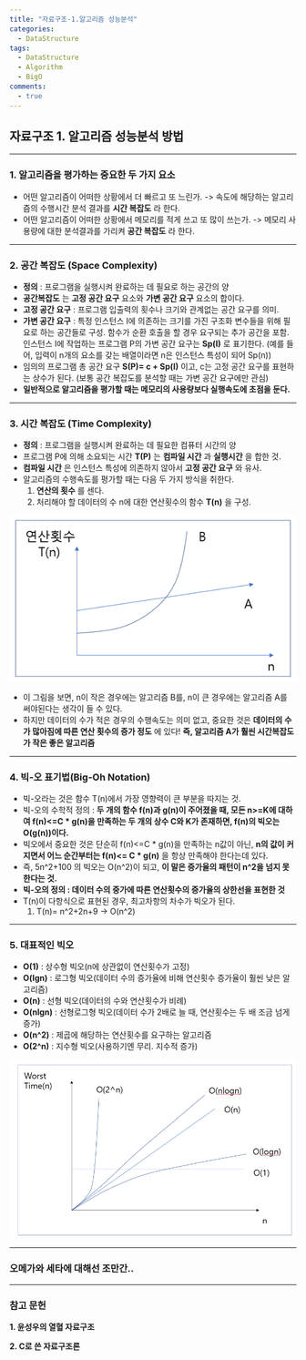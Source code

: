 ```yaml
---
title: "자료구조-1.알고리즘 성능분석"
categories:
  - DataStructure
tags:
  - DataStructure
  - Algorithm
  - BigO
comments:
  - true
---
```


## 자료구조 1. 알고리즘 성능분석 방법
---

### 1. 알고리즘을 평가하는 중요한 두 가지 요소
* 어떤 알고리즘이 어떠한 상황에서 더 빠르고 또 느린가.
-> 속도에 해당하는 알고리즘의 수행시간 분석 결과를 __시간 복잡도__ 라 한다.
* 어떤 알고리즘이 어떠한 상황에서 메모리를 적게 쓰고 또 많이 쓰는가.
-> 메모리 사용량에 대한 분석결과를 가리켜 __공간 복잡도__ 라 한다.

---

### 2. 공간 복잡도 (Space Complexity)
* __정의__ : 프로그램을 실행시켜 완료하는 데 필요로 하는 공간의 양
* __공간복잡도__ 는 __고정 공간 요구__ 요소와 __가변 공간 요구__ 요소의 합이다.
* __고정 공간 요구__ : 프로그램 입출력의 횟수나 크기와 관계없는 공간 요구를 의미.
* __가변 공간 요구__ : 특정 인스턴스 I에 의존하는 크기를 가진 구조화 변수들을 위해 필요로
하는 공간들로 구성. 함수가 순환 호출을 할 경우 요구되는 추가 공간을 포함. 인스턴스 I에
작업하는 프로그램 P의 가변 공간 요구는 __Sp(I)__ 로 표기한다.
(예를 들어, 입력이 n개의 요소를 갖는 배열이라면 n은 인스턴스 특성이 되어 Sp(n))
* 임의의 프로그램 총 공간 요구 __S(P)= c + Sp(I)__ 이고, c는 고정 공간 요구를 표현하는
상수가 된다. (보통 공간 복잡도를 분석할 때는 가변 공간 요구에만 관심)
* __일반적으로 알고리즘을 평가할 때는 메모리의 사용량보다 실행속도에 초점을 둔다.__

---

### 3. 시간 복잡도 (Time Complexity)
* __정의__ : 프로그램을 실행시켜 완료하는 데 필요한 컴퓨터 시간의 양
* 프로그램 P에 의해 소요되는 시간 __T(P)__ 는 __컴파일 시간__ 과 __실행시간__ 을 합한 것.
* __컴파일 시간__ 은 인스턴스 특성에 의존하지 않아서 __고정 공간 요구__ 와 유사.
* 알고리즘의 수행속도를 평가할 때는 다음 두 가지 방식을 취한다.
  1. __연산의 횟수__ 를 센다.
  2. 처리해야 할 데이터의 수 n에 대한 연산횟수의 함수 __T(n)__ 을 구성.

![](/assets/img/Datastructure/0402_1.png)

* 이 그림을 보면, n이 작은 경우에는 알고리즘 B를, n이 큰 경우에는 알고리즘 A를 써야된다는
생각이 들 수 있다.
* 하지만 데이터의 수가 적은 경우의 수행속도는 의미 없고, 중요한 것은 __데이터의 수가
많아짐에 따른 연산 횟수의 증가 정도__ 에 있다! __즉, 알고리즘 A가 훨씬 시간복잡도가
작은 좋은 알고리즘__
---

### 4. 빅-오 표기법(Big-Oh Notation)
* 빅-오라는 것은 함수 T(n)에서 가장 영향력이 큰 부분을 따지는 것.
* 빅-오의 수학적 정의 : __두 개의 함수 f(n)과 g(n)이 주어졌을 때, 모든 n>=K에 대하여
f(n)<=C * g(n)을 만족하는 두 개의 상수 C와 K가 존재하면, f(n)의 빅오는 O(g(n))이다.__
* 빅오에서 중요한 것은 단순히 f(n)<=C * g(n)을 만족하는 n값이 아닌, __n의 값이 커지면서
어느 순간부터는 f(n)<= C * g(n)__ 을 항상 만족해야 한다는데 있다.
* 즉, 5n^2+100 의 빅오는 O(n^2)이 되고, __이 말은 증가율의 패턴이 n^2을 넘지 못한다는 것.__
* __빅-오의 정의 : 데이터 수의 중가에 따른 연산횟수의 증가율의 상한선을 표현한 것__
* T(n)이 다항식으로 표현된 경우, 최고차항의 차수가 빅오가 된다.
  1. T(n)= n^2+2n+9 -> O(n^2)

---
### 5. 대표적인 빅오
* __O(1)__ : 상수형 빅오(n에 상관없이 연산횟수가 고정)
* __O(lgn)__ : 로그형 빅오(데이터 수의 증가율에 비해 연산횟수 증가율이 훨씬 낮은 알고리즘)
* __O(n)__ : 선형 빅오(데이터의 수와 연산횟수가 비례)
* __O(nlgn)__ : 선형로그형 빅오(데이터 수가 2배로 늘 때, 연산횟수는 두 배 조금 넘게 증가)
* __O(n^2)__ : 제곱에 해당하는 연산횟수를 요구하는 알고리즘
* __O(2^n)__ : 지수형 빅오(사용하기엔 무리. 지수적 증가)

![](/assets/img/Datastructure/0402_2.png)

---
### 오메가와 세타에 대해선 조만간..

---

### 참고 문헌
__1. 윤성우의 열혈 자료구조__

__2. C로 쓴 자료구조론__
